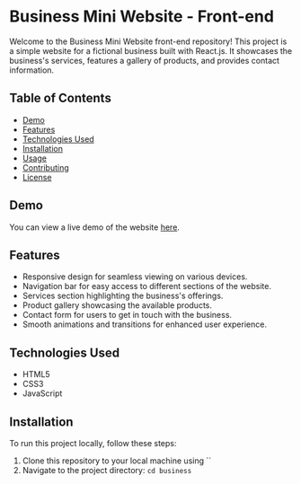 # Business Mini Website - Front-end

Welcome to the Business Mini Website front-end repository! This project is a simple website for a fictional business built with React.js. It showcases the business's services, features a gallery of products, and provides contact information.

## Table of Contents

- [Demo](#demo)
- [Features](#features)
- [Technologies Used](#technologies-used)
- [Installation](#installation)
- [Usage](#usage)
- [Contributing](#contributing)
- [License](#license)

## Demo

You can view a live demo of the website [here](https://rohitdotrayakwar.github.io/business/).

## Features

- Responsive design for seamless viewing on various devices.
- Navigation bar for easy access to different sections of the website.
- Services section highlighting the business's offerings.
- Product gallery showcasing the available products.
- Contact form for users to get in touch with the business.
- Smooth animations and transitions for enhanced user experience.

## Technologies Used

- HTML5
- CSS3
- JavaScript

## Installation

To run this project locally, follow these steps:

1. Clone this repository to your local machine using ``
2. Navigate to the project directory: `cd business`


